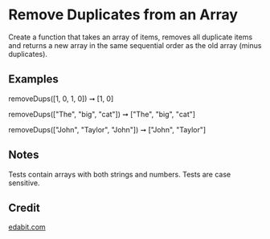 # Remove Duplicates from an Array

Create a function that takes an array of items, removes all duplicate items and returns a new array in the same sequential order as the old array (minus duplicates).

## Examples

removeDups([1, 0, 1, 0]) ➞ [1, 0]

removeDups(["The", "big", "cat"]) ➞ ["The", "big", "cat"]

removeDups(["John", "Taylor", "John"]) ➞ ["John", "Taylor"]
## Notes

Tests contain arrays with both strings and numbers.
Tests are case sensitive.

## Credit

[edabit.com](https://edabit.com/challenge/Wd7WKqm95jhcAGATG)